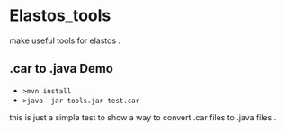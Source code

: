 # Elastos_tools
make useful tools for elastos . 


## .car to .java Demo
* `>mvn install`
* `>java -jar tools.jar test.car`

this is just a simple test to show a way to convert .car files to .java files . 
